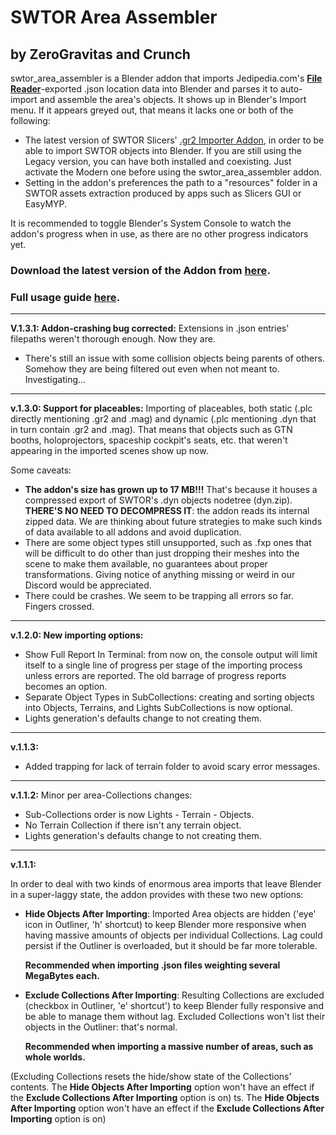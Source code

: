 # SWTOR Area Assembler
## by ZeroGravitas and Crunch
swtor_area_assembler is a Blender addon that imports Jedipedia.com's **[File Reader](https://swtor.jedipedia.net/reader)**-exported .json location data into Blender and parses it to auto-import and assemble the area's objects. It shows up in Blender's Import menu. If it appears greyed out, that means it lacks one or both of the following:

* The latest version of SWTOR Slicers' [.gr2 Importer Addon](https://github.com/SWTOR-Slicers/Granny2-Plug-In-Blender-2.8x),
in order to be able to import SWTOR objects into Blender. If you are still using the Legacy version, you can have both installed and coexisting. Just activate the Modern one before using the swtor_area_assembler addon.
* Setting in the addon's preferences the path to a "resources" folder in a SWTOR assets extraction produced by apps such as Slicers GUI or EasyMYP.

It is recommended to toggle Blender's System Console to watch the addon's progress when in use, as there are no other progress indicators yet.

### Download the latest version of the Addon from **[here](https://github.com/SWTOR-Slicers/SWTOR-Area-Assembler/releases)**.

### Full usage guide **[here](https://github.com/SWTOR-Slicers/WikiPedia/wiki/Assembling-SWTOR-Game-Areas-via-the-SWTOR-Area-Assembler-Addon-for-Blender)**.

___
**V.1.3.1: Addon-crashing bug corrected:**
Extensions in .json entries' filepaths weren't thorough enough. Now they are.
* There's still an issue with some collision objects being parents of others. Somehow they are being filtered out even when not meant to. Investigating…
___
**v.1.3.0: Support for placeables:**
Importing of placeables, both static (.plc directly mentioning .gr2 and .mag) and dynamic (.plc mentioning .dyn that in turn contain .gr2 and .mag). That means that objects such as GTN booths, holoprojectors, spaceship cockpit's seats, etc. that weren't appearing in the imported scenes show up now.

Some caveats:
* **The addon's size has grown up to 17 MB!!!** That's because it houses a compressed export of SWTOR's .dyn objects nodetree (dyn.zip). **THERE'S NO NEED TO DECOMPRESS IT**: the addon reads its internal zipped data. We are thinking about future strategies to make such kinds of data available to all addons and avoid duplication.
* There are some object types still unsupported, such as .fxp ones that will be difficult to do other than just dropping their meshes into the scene to make them available, no guarantees about proper transformations. Giving notice of anything missing or weird in our Discord would be appreciated.
* There could be crashes. We seem to be trapping all errors so far. Fingers crossed.
---
**v.1.2.0: New importing options:**
* Show Full Report In Terminal: from now on, the console output will limit itself to a single line of progress per stage of the importing process unless errors are reported. The old barrage of progress reports becomes an option.
* Separate Object Types in SubCollections: creating and sorting objects into Objects, Terrains, and Lights SubCollections is now optional.
* Lights generation's defaults change to not creating them.
---
**v.1.1.3:**

* Added trapping for lack of terrain folder to avoid scary error messages.
---
**v.1.1.2:**
Minor per area-Collections changes:
* Sub-Collections order is now Lights - Terrain - Objects.
* No Terrain Collection if there isn't any terrain object.
* Lights generation's defaults change to not creating them.
---
**v.1.1.1:**

In order to deal with two kinds of enormous area imports that leave Blender in a super-laggy state, the addon provides with these two new options:

* **Hide Objects After Importing**:
    Imported Area objects are hidden ('eye' icon in Outliner, 'h' shortcut) to keep Blender more responsive when having massive amounts of objects per individual Collections. Lag could persist if the Outliner is overloaded, but it should be far more tolerable.
    
     **Recommended when importing .json files weighting several MegaBytes each.**

* **Exclude Collections After Importing**:
    Resulting Collections are excluded (checkbox in Outliner, 'e' shortcut') to keep Blender fully responsive and be able to manage them without lag. Excluded Collections won't list their objects in the Outliner: that's normal.

    **Recommended when importing a massive number of areas, such as whole worlds.**

(Excluding Collections resets the hide/show state of the Collections' contents. The **Hide Objects After Importing** option won't have an effect if the **Exclude Collections After Importing** option is on)
ts. The **Hide Objects After Importing** option won't have an effect if the **Exclude Collections After Importing** option is on)